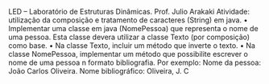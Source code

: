 LED – Laboratório de Estruturas Dinâmicas. 
Prof. Julio Arakaki
Atividade: utilização da composição e tratamento de caracteres (String) em java.
• Implementar uma classe em java (NomePessoa) que representa o nome de uma pessoa. Esta classe devera utilizar a classe 
Texto (por composição) como base.
• Na classe Texto, incluir um método que inverte o texto.
• Na classe NomePessoa, implementar um método que possibilite escrever o nome de uma pessoa n formato bibliografia. Por 
exemplo: Nome da pessoa: João Carlos Oliveira. Nome bibliográfico: Oliveira, J. C

